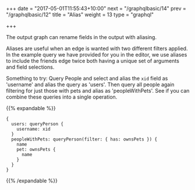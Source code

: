 +++
date = "2017-05-01T11:55:43+10:00"
next = "/graphqlbasic/14"
prev = "/graphqlbasic/12"
title = "Alias"
weight = 13
type = "graphql"

+++

The output graph can rename fields in the output with aliasing.

Aliases are useful when an edge is wanted with two different filters applied. In the example query we have provided for you in the editor, we use aliases to include the friends edge twice both having a unique set of arguments and field selections.

Something to try: Query People and select and alias the `xid` field as 'username' and alias the query as 'users'. Then query all people again filtering for just those with pets and alias as 'peopleWithPets'. See if you can combine these queries into a single operation.

{{% expandable %}}
```
{
  users: queryPerson {
    username: xid
  }
  peopleWithPets: queryPerson(filter: { has: ownsPets }) {
    name
    pet: ownsPets {
      name
    }
  }
}
```
{{% /expandable %}}
